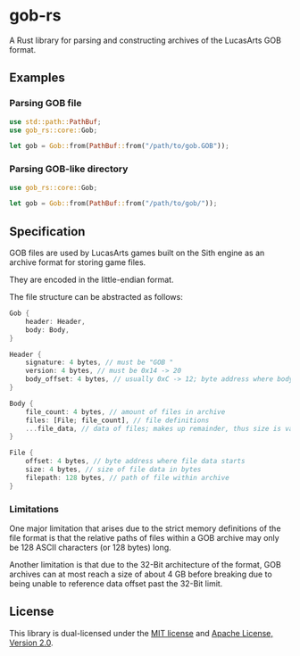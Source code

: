 # gob-rs

A Rust library for parsing and constructing archives of the LucasArts GOB format.

## Examples

### Parsing GOB file

```rs
use std::path::PathBuf;
use gob_rs::core::Gob;

let gob = Gob::from(PathBuf::from("/path/to/gob.GOB"));
```

### Parsing GOB-like directory

```rs
use gob_rs::core::Gob;

let gob = Gob::from(PathBuf::from("/path/to/gob/"));
```

## Specification

GOB files are used by LucasArts games built on the Sith engine as an archive format for storing game files.

They are encoded in the little-endian format.

The file structure can be abstracted as follows:

```rs
Gob {
    header: Header,
    body: Body,
}

Header {
    signature: 4 bytes, // must be "GOB "
    version: 4 bytes, // must be 0x14 -> 20
    body_offset: 4 bytes, // usually 0xC -> 12; byte address where body starts
}

Body {
    file_count: 4 bytes, // amount of files in archive
    files: [File; file_count], // file definitions
    ...file_data, // data of files; makes up remainder, thus size is variable
}

File {
    offset: 4 bytes, // byte address where file data starts
    size: 4 bytes, // size of file data in bytes
    filepath: 128 bytes, // path of file within archive
}
```

### Limitations

One major limitation that arises due to the strict memory definitions of the file format is that the relative paths of files within a GOB archive may only be 128 ASCII characters (or 128 bytes) long.

Another limitation is that due to the 32-Bit architecture of the format, GOB archives can at most reach a size of about 4 GB before breaking due to being unable to reference data offset past the 32-Bit limit.

## License

This library is dual-licensed under the [MIT license](LICENSE-MIT) and [Apache License, Version 2.0](LICENSE-APACHE).
